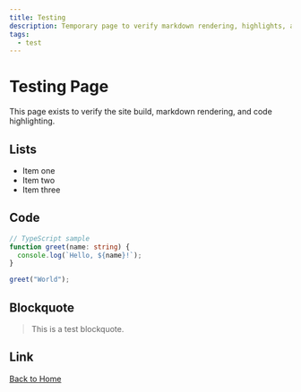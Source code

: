 ```yaml
---
title: Testing
description: Temporary page to verify markdown rendering, highlights, and layout.
tags:
  - test
---
```


# Testing Page

This page exists to verify the site build, markdown rendering, and code highlighting.

## Lists

- Item one
- Item two
- Item three

## Code

```ts
// TypeScript sample
function greet(name: string) {
  console.log(`Hello, ${name}!`);
}

greet("World");
```

## Blockquote

> This is a test blockquote.

## Link

[Back to Home](/)
